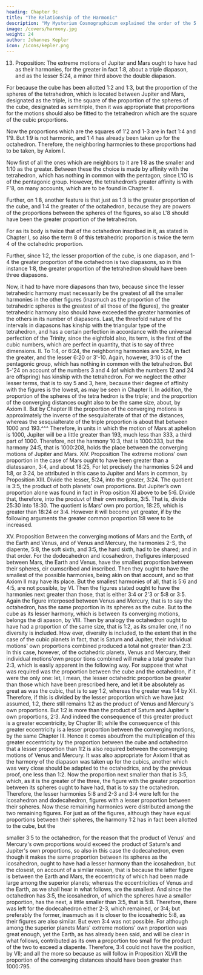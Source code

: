 ```yaml
---
heading: Chapter 9c
title: "The Relationship of the Harmonic"
description: "My Mysterium Cosmographicum explained the order of the 5 solids in the world"
image: /covers/harmony.jpg
weight: 24
author: Johannes Kepler
icon: /icons/kepler.png
---
```




13. Proposition: The extreme motions of Jupiter and Mars ought to have had as their harmonies, for the greater in fact 1:8, about a triple diapason, and as the lesser 5:24, a minor third above the double diapason.

For because the cube has been allotted 1:2 and 1:3, but the proportion of the spheres of the tetrahedron, which is located between Jupiter and Mars, designated as the triple, is the square of the proportion of the spheres of the cube, designated as semitriple, then it was appropriate that proportions for the motions should also be fitted to the tetrahedron which are the square of the cubic proportions. 

Now the proportions which are the squares of 1'2 and 1-3 are in fact 1:4 and 1'9. But 1:9 is not harmonic, and 1:4 has already been taken up for the octahedron. Therefore, the neighboring harmonies to these proportions had to be taken, by Axiom I. 

Now first of all the ones which are neighbors to it are 1:8 as the smaller and 1:10 as the greater. Between these the choice is made by affinity with the tetrahedron, which has nothing in common with the pentagon, since L'lO is of the pentagonic group. However, the tetrahedron’s greater affinity is with F'8, on many accounts, which are to be found in Chapter II. 

Further, on 1:8, another feature is that just as 1:3 is the greater proportion of the cube, and 1:4 the greater of the octahedron, because they are powers of the proportions between the spheres of the figures, so also L'8 should have been the greater proportion of the tetrahedron. 

For as its body is twice that of the octahedron inscribed in it, as stated in Chapter I, so also the term 8 of this tetrahedric proportion is twice the term 4 of the octahedric proportion. 

Further, since 1:2, the lesser proportion of the cube, is one diapason, and 1-4 the greater proportion of the octahedron is two diapasons, so in this instance 1:8, the greater proportion of the tetrahedron should have been three diapasons. 

Now, it had to have more diapasons than two, because since the lesser tetrahedric harmony
must necessarily be the greatest of all the smaller harmonies in the other figures
(inasmuch as the proportion of the tetrahedric spheres is the greatest of all those
of the figures), the greater tetrahedric harmony also should have exceeded the
greater harmonies of the others in its number of diapasons. Last, the threefold
nature of the intervals in diapasons has kinship with the triangular type of
the tetrahedron, and has a certain perfection in accordance with the universal
perfection of the Trinity, since the eightfold also, its term, is the first of the cubic
numbers, which are perfect in quantity, that is to say of three dimensions.
II. To 1:4, or 6:24, the neighboring harmonies are 5:24, in fact the greater,
and the lesser 6:20 or 3'-10. Again, however, 3:10 is of the pentagonic group,
which has nothing in common with the tetrahedron. But 5-'24 on account of
the numbers 3 and 4 (of which the numbers 12 and 24 are offspring) has kinship
with the tetrahedron. For we neglect the other lesser terms, that is to say 5 and
3, here, because their degree of affinity with the figures is the lowest, as may
be seen in Chapter II. In addition, the proportion of the spheres of the tetra­
hedron is the triple; and the proportion of the converging distances ought also
to be the same size, about, by Axiom II. But by Chapter III the proportion of
the converging motions is approximately the inverse of the sesquialterate of that
of the distances, whereas the sesquialterate of the triple proportion is about that
between 1000 and 193.^^^ Therefore, in units in which the motion of Mars at
aphelion is 1000, Jupiter will be a little greater than 193, much less than 333,
a third part of 1000. Therefore, not the harmony 10:3, that is 1000:333, but
the harmony 24:5, that is 1000:208, holds the place between the converging
motions of Jupiter and Mars.
XIV. Proposition
The extreme motions’ own proportion in the case of Mars ought to
have been greater than a diatessaron, 3:4, and about 18:25,
For let precisely the harmonies 5:24 and 1:8, or 3:24, be attributed in this
case to Jupiter and Mars in common, by Proposition XIII. Divide the lesser,
5:24, into the greater, 3:24. The quotient is 3:5, the product of both planets’
own proportions. But Jupiter’s own proportion alone was found in fact in Prop­
osition XI above to be 5:6. Divide that, therefore, into the produvt of their own
motions, 3:5. That is, divide 25:30 into 18:30. The quotient is Mars’ own pro­
portion, 18:25, which is greater than 18:24 or 3:4. However it will become
yet greater, if by the following arguments the greater common proportion 1:8
were to be increased.


XV. Proposition
Between the converging motions of Mars and the Earth, of the Earth
and Venus, and of Venus and Mercury, the harmonies 2-S, the diapente,
5:8, the soft sixth, and 3:5, the hard sixth, had to be shared; and in
that order.
For the dodecahedron and icosahedron, thefigures interposed between Mars,
the Earth and Venus, have the smallest proportion between their spheres, cir­
cumscribed and inscribed. Then they ought to have the smallest of the possible
harmonies, being akin on that account, and so that Axiom II may have its place.
But the smallest harmonies of all, that is 5:6 and 4:5, are not possible, by VI.
Then the figures stated ought to have the harmonies next greater than those,
that is either 3:4 or 2'3 or 5:8 or 3:5.
Again the figure interposed between Venus and Mercury, that is to say the
octahedron, has the same proportion in its spheres as the cube. But to the cube
as its lesser harmony, which is between its converging motions, belongs the di­
apason, by VIII. Then by analogy the octahedron ought to have had a proportion
of the same size, that is 1:2, as its smaller one, if no diversity is included. How­
ever, diversity is included, to the extent that in the case of the cubic planets
in fact, that is Saturn and Jupiter, their individual motions' own proportions
combined produced a total not greater than 2:3. In this case, however, of the
octahedric planets, Venus and Mercury, their individual motions'own propor­
tions combined will make a total greater than 2:3, which is easily apparent
in the following way. For suppose that what was required was the proportion
between the cube and the octahedron, if it were the only one: let, I mean, the
lesser octahedric proportion be greater than those which have been prescribed
here, and let it be absolutely as great as was the cubic, that is to say 1:2, whereas
the greater was 1:4 by XII. Therefore, if this is divided by the lesser proportion
which we have just assumed, 1:2, there still remains 1:2 as the product of Venus
and Mercury's own proportions. But 1:2 is more than the product of Saturn
and Jupiter's own proportions, 2:3. And indeed the consequence of this greater
product is a greater eccentricity, by Chapter III; while the consequence of this
greater eccentricity is a lesser proportion between the converging motions, by
the same Chapter III. Hence it comes aboutfrom the multiplication of this greater
eccentricity by the proportion between the cube and octahedron that a lesser
proportion than 1:2 is also required between the converging motions of Venus
and Mercury. It was also appropriate for Axiom I that as the harmony of the
diapason was taken up for the cubics, another which was very close should be
adapted to the octahedrics, and by the previous proof, one less than 1:2. Now
the proportion next smaller than that is 3:5, which, as it is the greater of the
three, the figure with the greater proportion between its spheres ought to have
had, that is to say the octahedron. Therefore, the lesser harmonies 5:8 and 2-3
and 3:4 were left for the icosahedron and dodecahedron, figures with a lesser
proportion between their spheres.
Now these remaining harmonies were distributed among the two remaining
figures. For just as of the figures, although they have equal proportions between
their spheres, the harmony 1:2 has in fact been allotted to the cube, but the

smaller 3:5 to the octahedron, for the reason that the product of Venus' and
Mercury's own proportions would exceed the product of Saturn's and Jupiter's
own proportions, so also in this case the dodecahedron, even though it makes
the same proportion between its spheres as the icosahedron, ought to have had
a lesser harmony than the icosahedron, but the closest, on account of a similar
reason, that is because the latter figure is between the Earth and Mars, the
eccentricity of which had been made large among the superior planets; whereas
the eccentricities of Venus and the Earth, as we shall hear in what follows, are
the smallest. And since the octahedron has 3:5, the icosahedron, of which the
spheres have a smaller proportion, has the next, a little smaller than 3:5, that
is 5:8. Therefore, there was left for the dodecahedron either 2-3, which remained,
or 3:4; but preferably the former, inasmuch as it is closer to the icosahedric 5:8,
as their figures are also similar.
But even 3:4 was not possible. For although among the superior planets
Mars' extreme motions' own proportion was great enough, yet the Earth, as has
already been said, and will be clear in what follows, contributed as its own a
proportion too small for the product of the two to exceed a diapente. Therefore,
3:4 could not have the position, by VII; and all the more so because as will
follow in Proposition XLVII the proportion of the converging distances should
have been greater than 1000:795.

